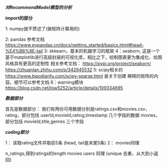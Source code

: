 ***对RecommendModel模型的分析***

**import的部分**

1: numpy就不赘述了(做矩阵计算用的)

2: pandas
 参考文档 https://www.pypandas.cn/docs/getting_started/basics.html#head-%E4%B8%8E-tail
3: skkearn，基本的机器学习的框架
4：seaborn, 这是一个基于matplotlib进行高级封装的可视化库，相比之下，绘制图表更为集成化、绘图风格具有更高的定制性
相关参考文档： https://pypi.org/project/seaborn/
https://zhuanlan.zhihu.com/p/342945532
5: scipy相关的 https://www.biaodianfu.com/scipy-sparse.html
是关于创建 稀释的矩阵的内容。细节可以参考文档
6：warning模块 https://blog.csdn.net/low5252/article/details/109334695


***数据部分***

首先是数据部分： 我们有两份可用数据分别是ratings.csv和movies.csv，
rating，部分包括 userId,movieId,rating,timestamp 几个字段的数据
movies，部分包括 movieId,title,genres 三个字段


***coding部分***

1： 读取rating文件并取前5条 (head, tail是末尾5条)
2： movies同理

n_ratings,得到ratings的length
movies
users
同理 (unique 去重，从大到小返回)




 
